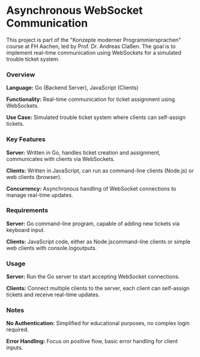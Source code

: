# **Asynchronous WebSocket Communication**

This project is part of the "Konzepte moderner Programmiersprachen" course at FH Aachen, led by Prof. Dr. Andreas Claßen. The goal is to implement real-time communication using WebSockets for a simulated trouble ticket system.

### Overview
**Language:** Go (Backend Server), JavaScript (Clients)

**Functionality:** Real-time communication for ticket assignment using WebSockets.

**Use Case:** Simulated trouble ticket system where clients can self-assign tickets.

### Key Features
**Server:** Written in Go, handles ticket creation and assignment, communicates with clients via WebSockets.

**Clients:** Written in JavaScript, can run as command-line clients (Node.js) or web clients (browser).

**Concurrency:** Asynchronous handling of WebSocket connections to manage real-time updates.

### Requirements
**Server:** Go command-line program, capable of adding new tickets via keyboard input.

**Clients:** JavaScript code, either as Node.jscommand-line clients or simple web clients with console.logoutputs.

### Usage
**Server:** Run the Go server to start accepting WebSocket connections.

**Clients:** Connect multiple clients to the server, each client can self-assign tickets and receive real-time updates.

### Notes
**No Authentication:** Simplified for educational purposes, no complex login required.

**Error Handling:** Focus on positive flow, basic error handling for client inputs.
